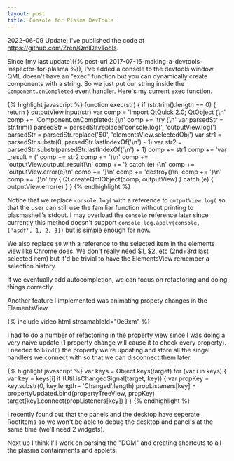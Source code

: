 ```yaml
---
layout: post
title: Console for Plasma DevTools
---
```


2022-06-09 Update: I've published the code at <https://github.com/Zren/QmlDevTools>.

Since [my last update]({% post-url 2017-07-16-making-a-devtools-inspector-for-plasma %}), I've added a console to the devtools window. QML doesn't have an "exec" function but you can dynamically create components with a string. So we just put our string inside the `Component.onCompleted` event handler. Here's my current exec function.

{% highlight javascript %}
function exec(str) {
	if (str.trim().length == 0) {
		return
	}
	outputView.input(str)
	var comp = 'import QtQuick 2.0; QtObject {\n'
	comp += 'Component.onCompleted: {\n'
	comp += 'try {\n'
	var parsedStr = str.trim()
	parsedStr = parsedStr.replace('console.log(', 'outputView.log(')
	parsedStr = parsedStr.replace('$0', 'elementsView.selectedObj')
	var str1 = parsedStr.substr(0, parsedStr.lastIndexOf('\n') - 1)
	var str2 = parsedStr.substr(parsedStr.lastIndexOf('\n') + 1)
	comp += str1
	comp += 'var _result = ('
	comp += str2
	comp += ')\n'
	comp += 'outputView.output(_result)\n'
	comp += '} catch (e) {\n'
	comp += 'outputView.error(e)\n'
	comp += '}\n'
	comp += 'destroy()\n'
	comp += '}\n'
	comp += '}\n'
	try {
		Qt.createQmlObject(comp, outputView)
	} catch (e) {
		outputView.error(e)
	}
}
{% endhighlight %}

Notice that we replace `console.log(` with a reference to `outputView.log(` so that the user can still use the familiar function without printing to plasmashell's stdout. I may overload the `console` reference later since currently this method doesn't support `console.log.apply(console, ['asdf', 1, 2, 3])` but is simple enough for now.

We also replace `$0` with a reference to the selected item in the elements view like Chrome does. We don't really need $1, $2, etc (2nd+3rd last selected item) but it'd be trivial to have the ElementsView remember a selection history.

If we eventually add autocompletion, we can focus on refactoring and doing things correctly.

Another feature I implemented was animating propety changes in the ElementsView.

{% include video.html streamableId="0e9xm" %}

I had to do a number of refactoring in the property view since I was doing a very naive update (1 property change will cause it to check every property). I needed to `bind()` the property we're updating and store all the singal handlers we connect with so that we can disconnect them later.

{% highlight javascript %}
var keys = Object.keys(target)
for (var i in keys) {
	var key = keys[i]
	if (Util.isChangedSignal(target, key)) {
		var propKey = key.substr(0, key.length - 'Changed'.length)
		propListeners[key] = propertyUpdated.bind(propertyTreeView, propKey)
		target[key].connect(propListeners[key])
	}
}
{% endhighlight %}

I recently found out that the panels and the desktop have seperate RootItems so we won't be able to debug the desktop and panel's at the same time (we'll need 2 widgets).

Next up I think I'll work on parsing the "DOM" and creating shortcuts to all the plasma containments and applets.
